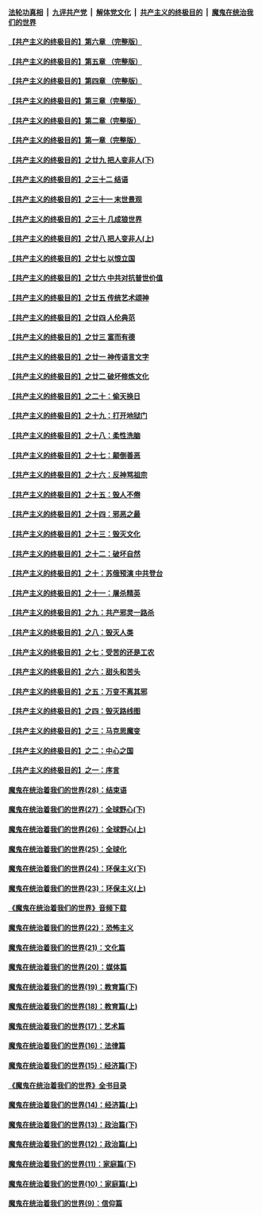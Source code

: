 ####  [法轮功真相](../../../../basic/blob/master/README.md?t=05311731) &nbsp;|&nbsp; [九评共产党](../../../../9ping.md/blob/master/README.md?t=05311731) &nbsp;|&nbsp; [解体党文化](../../../../jtdwh.md/blob/master/README.md?t=05311731)  &nbsp;|&nbsp; [共产主义的终极目的](../../../../gczydzjmd.md/blob/master/README.md?t=05311731) &nbsp;|&nbsp; [魔鬼在统治我们的世界](../../../../mgztzwmdsj.md/blob/master/README.md?t=05311731) 

#### [【共产主义的终极目的】第六章 （完整版）](../pages/nsc422/n11428913.md?t=05311731) 

#### [【共产主义的终极目的】第五章 （完整版）](../pages/nsc422/n11428912.md?t=05311731) 

#### [【共产主义的终极目的】第四章 （完整版）](../pages/nsc422/n11428907.md?t=05311731) 

#### [【共产主义的终极目的】第三章（完整版）](../pages/nsc422/n11428848.md?t=05311731) 

#### [【共产主义的终极目的】第二章（完整版）](../pages/nsc422/n11428831.md?t=05311731) 

#### [【共产主义的终极目的】第一章（完整版）](../pages/nsc422/n11417651.md?t=05311731) 

#### [【共产主义的终极目的】之廿九 把人变非人(下)](../pages/nsc422/n11344140.md?t=05311731) 

#### [【共产主义的终极目的】之三十二 结语](../pages/nsc422/n11360535.md?t=05311731) 

#### [【共产主义的终极目的】之三十一 末世景观](../pages/nsc422/n11351129.md?t=05311731) 

#### [【共产主义的终极目的】之三十 几成狼世界](../pages/nsc422/n11348280.md?t=05311731) 

#### [【共产主义的终极目的】之廿八 把人变非人(上)](../pages/nsc422/n11340492.md?t=05311731) 

#### [【共产主义的终极目的】之廿七 以恨立国](../pages/nsc422/n11336944.md?t=05311731) 

#### [【共产主义的终极目的】之廿六 中共对抗普世价值](../pages/nsc422/n11324785.md?t=05311731) 

#### [【共产主义的终极目的】之廿五 传统艺术颂神](../pages/nsc422/n11296396.md?t=05311731) 

#### [【共产主义的终极目的】之廿四 人伦典范](../pages/nsc422/n11296397.md?t=05311731) 

#### [【共产主义的终极目的】之廿三 富而有德](../pages/nsc422/n11283598.md?t=05311731) 

#### [【共产主义的终极目的】之廿一 神传语言文字](../pages/nsc422/n11263265.md?t=05311731) 

#### [【共产主义的终极目的】之廿二 破坏修炼文化](../pages/nsc422/n11245728.md?t=05311731) 

#### [【共产主义的终极目的】之二十：偷天换日](../pages/nsc422/n11238846.md?t=05311731) 

#### [【共产主义的终极目的】之十九：打开地狱门](../pages/nsc422/n11206376.md?t=05311731) 

#### [【共产主义的终极目的】之十八：柔性洗脑](../pages/nsc422/n11199994.md?t=05311731) 

#### [【共产主义的终极目的】之十七：颠倒善恶](../pages/nsc422/n11179782.md?t=05311731) 

#### [【共产主义的终极目的】之十六：反神骂祖宗](../pages/nsc422/n11166798.md?t=05311731) 

#### [【共产主义的终极目的】之十五：毁人不倦](../pages/nsc422/n11166792.md?t=05311731) 

#### [【共产主义的终极目的】之十四：邪恶之最](../pages/nsc422/n11150249.md?t=05311731) 

#### [【共产主义的终极目的】之十三：毁灭文化](../pages/nsc422/n11135227.md?t=05311731) 

#### [【共产主义的终极目的】之十二：破坏自然](../pages/nsc422/n11135214.md?t=05311731) 

#### [【共产主义的终极目的】之十：苏俄预演 中共登台](../pages/nsc422/n11118424.md?t=05311731) 

#### [【共产主义的终极目的】之十一：屠杀精英](../pages/nsc422/n11118442.md?t=05311731) 

#### [【共产主义的终极目的】之九：共产邪灵一路杀](../pages/nsc422/n11114139.md?t=05311731) 

#### [【共产主义的终极目的】之八：毁灭人类](../pages/nsc422/n11108503.md?t=05311731) 

#### [【共产主义的终极目的】之七：受苦的还是工农](../pages/nsc422/n11101809.md?t=05311731) 

#### [【共产主义的终极目的】之六：甜头和苦头](../pages/nsc422/n11096971.md?t=05311731) 

#### [【共产主义的终极目的】之五：万变不离其邪](../pages/nsc422/n11091285.md?t=05311731) 

#### [【共产主义的终极目的】之四：毁灭路线图](../pages/nsc422/n11086284.md?t=05311731) 

#### [【共产主义的终极目的】之三：马克思魔变](../pages/nsc422/n11061941.md?t=05311731) 

#### [【共产主义的终极目的】之二：中心之国](../pages/nsc422/n11047728.md?t=05311731) 

#### [【共产主义的终极目的】之一：序言](../pages/nsc422/n11086077.md?t=05311731) 

#### [魔鬼在统治着我们的世界(28)：结束语](../pages/nsc422/n10936246.md?t=05311731) 

#### [魔鬼在统治着我们的世界(27)：全球野心(下)](../pages/nsc422/n10928319.md?t=05311731) 

#### [魔鬼在统治着我们的世界(26)：全球野心(上)](../pages/nsc422/n10900318.md?t=05311731) 

#### [魔鬼在统治着我们的世界(25)：全球化](../pages/nsc422/n10788205.md?t=05311731) 

#### [魔鬼在统治着我们的世界(24)：环保主义(下)](../pages/nsc422/n10695307.md?t=05311731) 

#### [魔鬼在统治着我们的世界(23)：环保主义(上)](../pages/nsc422/n10688613.md?t=05311731) 

#### [《魔鬼在统治着我们的世界》音频下载](../pages/nsc422/n10635553.md?t=05311731) 

#### [魔鬼在统治着我们的世界(22)：恐怖主义](../pages/nsc422/n10614727.md?t=05311731) 

#### [魔鬼在统治着我们的世界(21)：文化篇](../pages/nsc422/n10597706.md?t=05311731) 

#### [魔鬼在统治着我们的世界(20)：媒体篇](../pages/nsc422/n10586579.md?t=05311731) 

#### [魔鬼在统治着我们的世界(19)：教育篇(下)](../pages/nsc422/n10564808.md?t=05311731) 

#### [魔鬼在统治着我们的世界(18)：教育篇(上)](../pages/nsc422/n10526970.md?t=05311731) 

#### [魔鬼在统治着我们的世界(17)：艺术篇](../pages/nsc422/n10499093.md?t=05311731) 

#### [魔鬼在统治着我们的世界(16)：法律篇](../pages/nsc422/n10485969.md?t=05311731) 

#### [魔鬼在统治着我们的世界(15)：经济篇(下)](../pages/nsc422/n10469975.md?t=05311731) 

#### [《魔鬼在统治着我们的世界》全书目录](../pages/nsc422/n10464261.md?t=05311731) 

#### [魔鬼在统治着我们的世界(14)：经济篇(上)](../pages/nsc422/n10457370.md?t=05311731) 

#### [魔鬼在统治着我们的世界(13)：政治篇(下)](../pages/nsc422/n10448270.md?t=05311731) 

#### [魔鬼在统治着我们的世界(12)：政治篇(上)](../pages/nsc422/n10444576.md?t=05311731) 

#### [魔鬼在统治着我们的世界(11)：家庭篇(下)](../pages/nsc422/n10440961.md?t=05311731) 

#### [魔鬼在统治着我们的世界(10)：家庭篇(上)](../pages/nsc422/n10435448.md?t=05311731) 

#### [魔鬼在统治着我们的世界(9)：信仰篇](../pages/nsc422/n10432159.md?t=05311731) 

